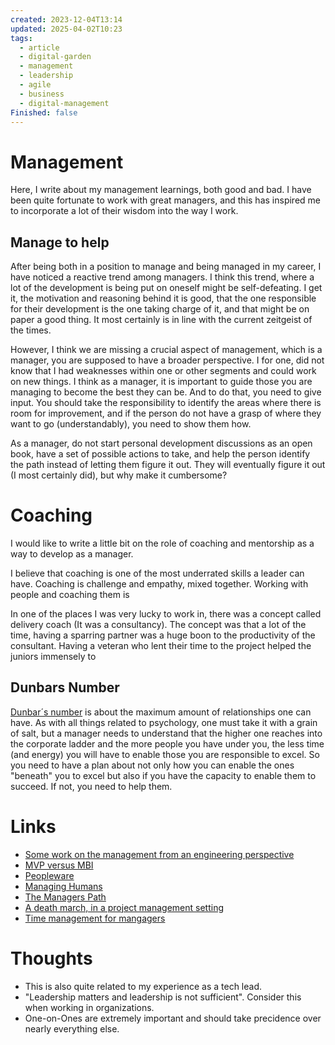 ```yaml
---
created: 2023-12-04T13:14
updated: 2025-04-02T10:23
tags:
  - article
  - digital-garden
  - management
  - leadership
  - agile
  - business
  - digital-management
Finished: false
---
```

# Management
Here, I write about my management learnings, both good and bad. I have been quite fortunate to work with great managers, and this has inspired me to incorporate a lot of their wisdom into the way I work. 

## Manage to help

After being both in a position to manage and being managed in my career, I have noticed a reactive trend among managers.  I think this trend, where a lot of the development is being put on oneself might be self-defeating. I get it, the motivation and reasoning behind it is good, that the one responsible for their development is the one taking charge of it, and that might be on paper a good thing. It most certainly is in line with the current zeitgeist of the times. 

However, I think we are missing a crucial aspect of management, which is a manager, you are supposed to have a broader perspective. I for one, did not know that I had weaknesses within one or other segments and could work on new things. I think as a manager, it is important to guide those you are managing to become the best they can be. And to do that, you need to give input. You should take the responsibility to identify the areas where there is room for improvement, and if the person do not have a grasp of where they want to go (understandably), you need to show them how. 

As a manager, do not start personal development discussions as an open book, have a set of possible actions to take, and help the person identify the path instead of letting them figure it out. They will eventually figure it out (I most certainly did), but why make it cumbersome? 


# Coaching

I would like to write a little bit on the role of coaching and mentorship as a way to develop as a manager. 

I believe that coaching is one of the most underrated skills a leader can have.  Coaching is challenge and empathy, mixed together. 
Working with people and coaching them is 

In one of the places I was very lucky to work in, there was a concept called delivery coach (It was a consultancy). The concept was that a lot of the time, having a sparring partner was a huge boon to the productivity of the consultant. Having a veteran who lent their time to the project helped the juniors immensely to 

## Dunbars Number

[Dunbar´s number](https://www.bbc.com/future/article/20191001-dunbars-number-why-we-can-only-maintain-150-relationships) is about the maximum amount of relationships one can have. As with all things related to psychology, one must take it with a grain of salt, but a manager needs to understand that the higher one reaches into the corporate ladder and the more people you have under you, the less time (and energy) you will have to enable those you are responsible to excel.  So you need to have a plan about not only how you can enable the ones "beneath" you to excel but also if you have the capacity to enable them to succeed. If not, you need to help them. 
# Links
- [Some work on the management from an engineering perspective](https://lethain.com/tags/executive/)
- [MVP versus MBI](https://www.pmi.org/disciplined-agile/process/product-management/mvps-and-mbis) 
- [Peopleware](../../Books/Book%20Reviews/Communication/Peopleware.md)
- [Managing Humans](../../Books/Book%20Reviews/Communication/Leadership/Managing%20Humans.md)
- [The Managers Path](../../Books/Book%20Reviews/Communication/Leadership/The%20Managers%20Path.md)
- [A death march, in a project management setting](https://en.wikipedia.org/wiki/Death_march_(project_management))
- [Time management for mangagers](https://www.benkuhn.net/tmgr/)

# Thoughts 
- This is also quite related to my experience as a tech lead. 
- "Leadership matters and leadership is not sufficient". Consider this when working in organizations. 
- One-on-Ones are extremely important and should take precidence over nearly everything else. 


